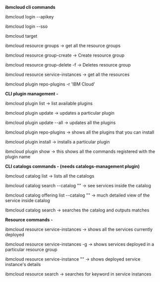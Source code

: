 **ibmcloud cli commands**

ibmcloud login --apikey <your-api-key>

ibmcloud login --sso

ibmcloud target

ibmcloud resource groups -> get all the resource groups

ibmcloud resource group-create <resource-group-name> -> Create resource group

ibmcloud resource group-delete <resource-group-name> -f   -> Deletes resource group

ibmcloud resource service-instances -> get all the resources

ibmcloud plugin repo-plugins -r 'IBM Cloud'



**CLI plugin management -**

ibmcloud plugin list -> list available plugins

ibmcloud plugin update <plugin-name> -> updates a particular plugin

ibmcloud plugin update --all -> updates all the plugins

ibmcloud plugin repo-plugins -> shows all the plugins that you can install

ibmcloud plugin install <plugin-name> -> installs a particular plugin

ibmcloud plugin show <plugin-name> -> this shows all the commands registered with the plugin name



**CLI catalogs commands - (needs catalogs-management plugin)**

ibmcloud catalog list -> lists all the catalogs

ibmcloud catalog search --catalog "<catalog-name>" -> see services inside the catalog

ibmcloud catalog offering list --catalog "<catalog-name>" -> much detailed view of the service inside catalog


Ibmcloud catalog search <search-keyword> -> searches the catalog and outputs matches




**Resource commands -**

ibmcloud resource service-instances -> shows all the services currently deployed

ibmcloud resource service-instances -g <Resource-group-name> -> shows services deployed in a particular resource group

ibmcloud resource service-instance "<service-instance-name>" -> shows deployed service instance's details

ibmcloud resource search <search-keyword-for-instance-name> -> searches for keyword in service instances

